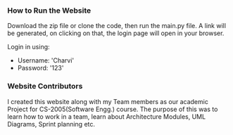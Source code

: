 <h3>How to Run the Website</h3>
Download the zip file or clone the code, then run the main.py file. A link will be generated, on clicking on that, the login page will open in your browser.

</n>Login in using:
- Username: 'Charvi'
- Password: '123' 
<h3>Website Contributors</h3>
I created this website along with my Team members as our academic Project for CS-2005(Software Engg.) course. The purpose of this was to learn how to work in a team, learn about Architecture Modules, UML Diagrams, Sprint planning etc.
